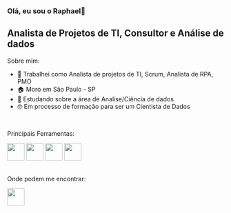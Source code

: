 ### Olá, eu sou o Raphael👋

## Analista de Projetos de TI, Consultor e Análise de dados

Sobre mim:

- 🔭 Trabalhei como Analista de projetos de TI, Scrum, Analista de RPA, PMO
- 🏠 Moro em São Paulo - SP
- 🌱 Estudando sobre a área de Analise/Ciência de dados
- 🤓 Em processo de formação para ser um Cientista de Dados

<br>

Principais Ferramentas:

<div>
  <img height="40" width="40" src="https://logospng.org/download/microsoft-excel/logo-microsoft-excel-256.png">
  <img height="40" width="40" src="https://github.com/Raphaneitor/Portfolio/blob/main/linguagens/sql.png?raw=true">
  <img height="40" width="40" src="https://github.com/Raphaneitor/Portfolio/blob/main/linguagens/power%20bi.png?raw=true">
  <img height="40" width="40" src="https://github.com/Raphaneitor/Portfolio/blob/main/linguagens/python.png?raw=true">
</div>

<br>

Onde podem me encontrar:
<div>
  <a href="https://www.linkedin.com/in/raphael-lopes-53348246/">
    <img height="40" width="40" src="https://github.com/Raphaneitor/Portfolio/blob/main/social%20icons/linkedin.png?raw=true">
</a>
</div>

<br>



<!--
**Raphaneitor/Raphaneitor** is a ✨ _special_ ✨ repository because its `README.md` (this file) appears on your GitHub profile.

Here are some ideas to get you started:

- 🔭 I’m currently working on ...
- 🌱 I’m currently learning ...
- 👯 I’m looking to collaborate on ...
- 🤔 I’m looking for help with ...
- 💬 Ask me about ...
- 📫 How to reach me: ...
- 😄 Pronouns: ...
- ⚡ Fun fact: ...
-->
